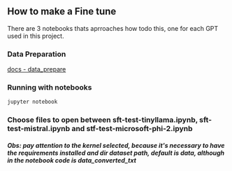 ## How to make a Fine tune

There are 3 notebooks thats aprroaches how todo this, one for each GPT used in this project.

### Data Preparation

[docs - data_prepare](/docs/data_prepare.md)

### Running with notebooks

```bash
jupyter notebook

```

### Choose files to open between sft-test-tinyllama.ipynb, sft-test-mistral.ipynb and stf-test-microsoft-phi-2.ipynb

#### _Obs: pay attention to the kernel selected, because it's necessary to have the requirements installed and dir dataset path, default is data, although in the notebook code is data_converted_txt_
